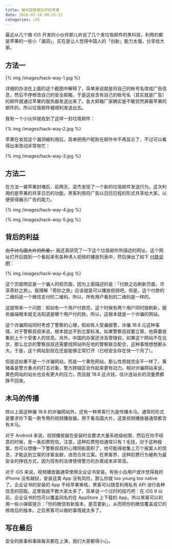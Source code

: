 ```yaml
---
title: 被中国黑客玩坏的苹果
date: 2016-07-16 09:25:21
categories: iOS
---
```


最近从几个做 iOS 开发的小伙伴那儿听说了几个发垃圾邮件的黑科技，利用的都是苹果的一些小「漏洞」，实在是让人觉得中国人的「创新」能力太强，分享给大家。

## 方法一

{% img /images/hack-way-1.jpg %}

详细的办法在上面的这个截图中解释了，简单来说就是将自己的帐号名改成广告信息，然后不停修改自己的安全邮箱，于是这些含有自己的帐号名（其实就是广告）的邮件就通过苹果的服务器发送出来了。各大邮箱厂家确实是不敢贸然屏蔽苹果的邮件的，所以垃圾邮件被顺利发送出去。

我有一个小伙伴就收到了这样一封垃圾邮件：

{% img /images/hack-way-2.jpg %}


苹果在发现这个漏洞被利用后，简单把用户昵称在邮件中不再显示了，不过可以看得出来改动非常匆忙：

{% img /images/hack-way-3.jpg %}


## 方法二

在方法一被苹果封堵后，前两天，梁杰发现了一个新的垃圾邮件发送行为。这次利用的是苹果的共享日历的功能。黑客利用将广告以日历日程的形式共享给大家，以便获得展示广告的能力。

{% img /images/hack-way-4.jpg %}

{% img /images/hack-way-5.jpg %}


## 背后的利益

<del> 由于对岛国大片的热爱，</del> 我还真研究了一下这个垃圾邮件所描述的网址。这个网址打开后跳到一个看起来有各种诱人视频的播放列表中，然后弹出了如下 [付款说明](http://www.avv06.com/movie/play_480.html)：

{% img /images/hack-way-6.jpg %}

这个页面明显是一个骗人的假页面，因为上面描述的是：「付款之后刷新页面，尽享奇妙之旅」。我理解「奇妙之旅」应该就是可以播放视频吧。但是，这个付款的二维码是一个微信支付的二维码，所以，所有用户看到的二维码是一样的。

这就带来一个问题：假如有一个用户付款完，这个时候有两个用户同时按刷新，服务器端根本就无法知道是哪个用户付的款。所以，这根本就是一个诈骗的网站。

这个诈骗网站同时考虑了警察的心理，假如有人受骗报警，诈骗 18.8 元这种事情，对于警察叔叔来说，根本就达不到立案标准。如果警察叔叔要立案，他需要收集到上千个受害人的信息。另外，中国的办案还涉及管辖权，如果这个网站不在北京，那么北京的警察叔叔还需要找网站所在地的警察联合配合，这种事情想想都头大。于是，这个网站到现在还是能够正常打开（已经安全存在快一个月了）。

但是这如果不是一个诈骗网站，而是一个黄色网站，那么性质就完全不一样了。黄赌毒是警方重点的打击对象，警方跨辖区合作起来更有动力。相对诈骗网站来说，黄色网站的站长也会有更大的压力，而且就 18.8 这点钱，估计连站长的流量费都挣不回来。

## 木马的传播

除以上面这种骗 18.8 的诈骗网站外，还有一种黑客行为是传播木马。通常的形式是要求你下载一款专用的视频播放器，用于看岛国大片。这类视频播放器通常都含有木马。

对于 Android 来说，视频播放器在安装时会要求大量系统级权限，然后在你不经意的时候，发一条扣费短信。注意，这种扣费短信通常只有 1 毛钱，对于这种报案，你可以想像一下警察叔叔的心理阴影面积了，他可能得收集上万个报案人的信息，才能达到立案的涉案金额，进而合并立案。在黑客界，这种扣费行为被称为最安全的挣钱方式，因为现有的法律使得警方的办案成本非常高。

对于 iOS 来说，视频播放器通常使用企业证书安装。有些小白用户或许觉得我的 iPhone 没有越狱，安装这类 App 没有风险，那么你就 too young too native 了。企业证书的安装的 App 不经苹果审核，黑客可以随意利用私有 API 进行各种信息的窃取。这里我就不教大家太多了，简单说一个过时的技巧吧：在 iOS 9 以前，企业证书的包可以覆盖同名的在 AppStore 上下载的 App。所以黑客可以利用一些小弹窗提示：「你的微信有新版本，是否更新」，从而把你的微信覆盖成它的修改后的版本。之后黑客可以做的事情就太多了。

## 写在最后

安全的故事和事故每天都在上演，我们大家都得小心。

